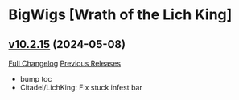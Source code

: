# BigWigs [Wrath of the Lich King]

## [v10.2.15](https://github.com/BigWigsMods/BigWigs_WrathOfTheLichKing/tree/v10.2.15) (2024-05-08)
[Full Changelog](https://github.com/BigWigsMods/BigWigs_WrathOfTheLichKing/compare/v10.2.14...v10.2.15) [Previous Releases](https://github.com/BigWigsMods/BigWigs_WrathOfTheLichKing/releases)

- bump toc  
- Citadel/LichKing: Fix stuck infest bar  
